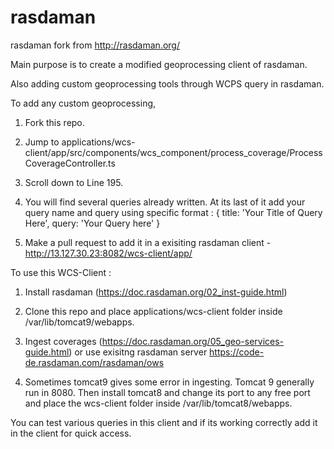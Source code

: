 # rasdaman
rasdaman fork from http://rasdaman.org/

Main purpose is to create a modified geoprocessing client of rasdaman. 

Also adding custom geoprocessing tools through WCPS query in rasdaman. 

To add any custom geoprocessing, 

1. Fork this repo. 

2. Jump to applications/wcs-client/app/src/components/wcs_component/process_coverage/ProcessCoverageController.ts

3. Scroll down to Line 195. 

4. You will find several queries already written. At its last of it add your query name and query using specific format :
{
 title: 'Your Title of Query Here',
 query: 'Your Query here'
}

5. Make a pull request to add it in a exisiting rasdaman client - http://13.127.30.23:8082/wcs-client/app/

To use this WCS-Client : 

1. Install rasdaman (https://doc.rasdaman.org/02_inst-guide.html)

2. Clone this repo and place applications/wcs-client folder inside /var/lib/tomcat9/webapps. 

3. Ingest coverages (https://doc.rasdaman.org/05_geo-services-guide.html) or use exisitng rasdaman server https://code-de.rasdaman.com/rasdaman/ows

4. Sometimes tomcat9 gives some error in ingesting. Tomcat 9 generally run in 8080. Then install tomcat8 and change its port to any free port and place the wcs-client folder inside /var/lib/tomcat8/webapps. 

You can test various queries in this client and if its working correctly add it in the client for quick access. 
 
 

